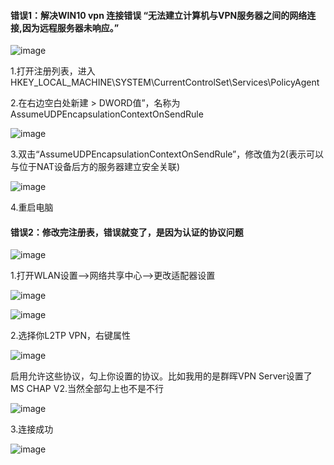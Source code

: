 #### 错误1：解决WIN10 vpn 连接错误 “无法建立计算机与VPN服务器之间的网络连接,因为远程服务器未响应。”

![image](https://github.com/Meidouzanget/Windows/assets/59044398/1ebf791f-45d8-41bf-8882-2401c71ae4ef)

1.打开注册列表，进入 HKEY_LOCAL_MACHINE\SYSTEM\CurrentControlSet\Services\PolicyAgent

2.在右边空白处新建 > DWORD值”，名称为AssumeUDPEncapsulationContextOnSendRule

![image](https://github.com/Meidouzanget/Windows/assets/59044398/ec18738f-e4d6-47ae-b85c-7a5cd6a708d4)

3.双击“AssumeUDPEncapsulationContextOnSendRule”，修改值为2(表示可以与位于NAT设备后方的服务器建立安全关联)

![image](https://github.com/Meidouzanget/Windows/assets/59044398/1e9b7430-6617-4018-86f1-0eaedf6e030c)

4.重启电脑


#### 错误2：修改完注册表，错误就变了，是因为认证的协议问题

![image](https://github.com/Meidouzanget/Windows/assets/59044398/59b01a33-4a12-4c39-ab64-f985541f3f23)

1.打开WLAN设置-->网络共享中心-->更改适配器设置

![image](https://github.com/Meidouzanget/Windows/assets/59044398/cce38a19-f946-4de2-b96a-6c7c54297e72)

![image](https://github.com/Meidouzanget/Windows/assets/59044398/be272a56-130c-4035-8bc9-9738d4b439b2)

2.选择你L2TP VPN，右键属性

![image](https://github.com/Meidouzanget/Windows/assets/59044398/7ba93f18-9be0-4227-ac23-d71b76952c98)

启用允许这些协议，勾上你设置的协议。比如我用的是群晖VPN Server设置了 MS CHAP V2.当然全部勾上也不是不行

![image](https://github.com/Meidouzanget/Windows/assets/59044398/35a2d0bc-f496-486c-ad86-c799df567121)

3.连接成功

![image](https://github.com/Meidouzanget/Windows/assets/59044398/428d5581-9bc9-4e04-9819-04933fab59fb)



